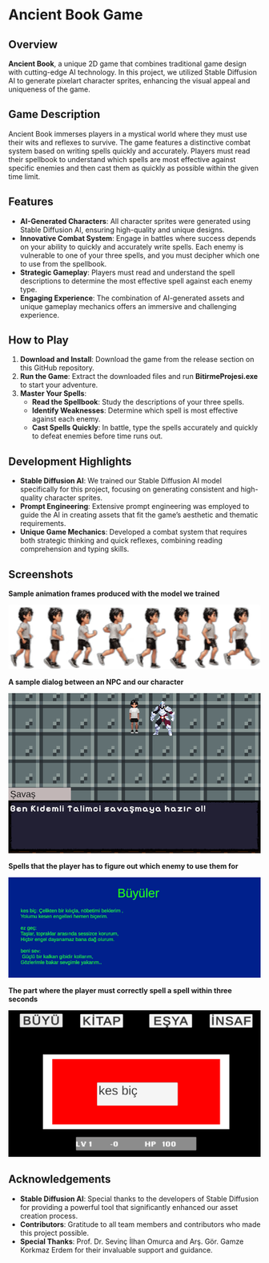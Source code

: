 # Ancient Book Game

## Overview

**Ancient Book**, a unique 2D game that combines traditional game design with cutting-edge AI technology. In this project, we utilized Stable Diffusion AI to generate pixelart character sprites, enhancing the visual appeal and uniqueness of the game.

## Game Description

Ancient Book immerses players in a mystical world where they must use their wits and reflexes to survive. The game features a distinctive combat system based on writing spells quickly and accurately. Players must read their spellbook to understand which spells are most effective against specific enemies and then cast them as quickly as possible within the given time limit.

## Features

- **AI-Generated Characters**: All character sprites were generated using Stable Diffusion AI, ensuring high-quality and unique designs.
- **Innovative Combat System**: Engage in battles where success depends on your ability to quickly and accurately write spells. Each enemy is vulnerable to one of your three spells, and you must decipher which one to use from the spellbook.
- **Strategic Gameplay**: Players must read and understand the spell descriptions to determine the most effective spell against each enemy type.
- **Engaging Experience**: The combination of AI-generated assets and unique gameplay mechanics offers an immersive and challenging experience.

## How to Play

1. **Download and Install**: Download the game from the release section on this GitHub repository.
2. **Run the Game**: Extract the downloaded files and run **BitirmeProjesi.exe** to start your adventure.
3. **Master Your Spells**:
   - **Read the Spellbook**: Study the descriptions of your three spells.
   - **Identify Weaknesses**: Determine which spell is most effective against each enemy.
   - **Cast Spells Quickly**: In battle, type the spells accurately and quickly to defeat enemies before time runs out.

## Development Highlights

- **Stable Diffusion AI**: We trained our Stable Diffusion AI model specifically for this project, focusing on generating consistent and high-quality character sprites.
- **Prompt Engineering**: Extensive prompt engineering was employed to guide the AI in creating assets that fit the game’s aesthetic and thematic requirements.
- **Unique Game Mechanics**: Developed a combat system that requires both strategic thinking and quick reflexes, combining reading comprehension and typing skills.

## Screenshots

**Sample animation frames produced with the model we trained**

![Screenshot 1](Screenshots/Screenshot_5.png)

**A sample dialog between an NPC and our character**

![Screenshot 2](Screenshots/Screenshot_2.png)

**Spells that the player has to figure out which enemy to use them for**

![Screenshot 3](Screenshots/Screenshot_3.png)

**The part where the player must correctly spell a spell within three seconds**

![Screenshot 4](Screenshots/Screenshot_4.png)

## Acknowledgements

- **Stable Diffusion AI**: Special thanks to the developers of Stable Diffusion for providing a powerful tool that significantly enhanced our asset creation process.
- **Contributors**: Gratitude to all team members and contributors who made this project possible.
- **Special Thanks**: Prof. Dr. Sevinç İlhan Omurca and Arş. Gör. Gamze Korkmaz Erdem for their invaluable support and guidance.
